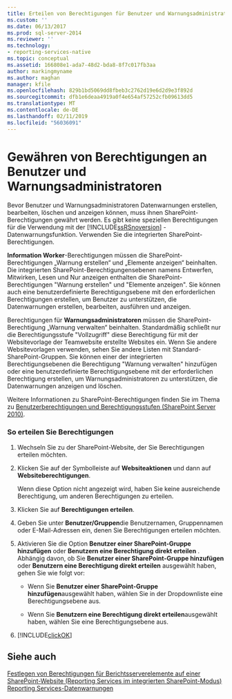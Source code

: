 ```yaml
---
title: Erteilen von Berechtigungen für Benutzer und Warnungsadministratoren | Microsoft-Dokumentation
ms.custom: ''
ms.date: 06/13/2017
ms.prod: sql-server-2014
ms.reviewer: ''
ms.technology:
- reporting-services-native
ms.topic: conceptual
ms.assetid: 166808e1-ada7-48d2-bda8-8f7c017fb3aa
author: markingmyname
ms.author: maghan
manager: kfile
ms.openlocfilehash: 829b1bd5069dd8fbeb3c2762d19e6d2d9e3f892d
ms.sourcegitcommit: dfb1e6deaa4919a0f4e654af57252cfb09613dd5
ms.translationtype: MT
ms.contentlocale: de-DE
ms.lasthandoff: 02/11/2019
ms.locfileid: "56036091"
---
```

# <a name="grant-permissions-to-users-and-alerting-administrators"></a>Gewähren von Berechtigungen an Benutzer und Warnungsadministratoren
  Bevor Benutzer und Warnungsadministratoren Datenwarnungen erstellen, bearbeiten, löschen und anzeigen können, muss ihnen SharePoint-Berechtigungen gewährt werden. Es gibt keine speziellen Berechtigungen für die Verwendung mit der [!INCLUDE[ssRSnoversion](../includes/ssrsnoversion-md.md)] -Datenwarnungsfunktion. Verwenden Sie die integrierten SharePoint-Berechtigungen.  
  
 **Information Worker**-Berechtigungen müssen die SharePoint-Berechtigungen „Warnung erstellen“ und „Elemente anzeigen“ beinhalten. Die integrierten SharePoint-Berechtigungensebenen namens Entwerfen, Mitwirken, Lesen und Nur anzeigen enthalten die SharePoint-Berechtigungen "Warnung erstellen" und "Elemente anzeigen". Sie können auch eine benutzerdefinierte Berechtigungsebene mit den erforderlichen Berechtigungen erstellen, um Benutzer zu unterstützen, die Datenwarnungen erstellen, bearbeiten, ausführen und anzeigen.  
  
 Berechtigungen für **Warnungsadministratoren** müssen die SharePoint-Berechtigung „Warnung verwalten“ beinhalten. Standardmäßig schließt nur die Berechtigungsstufe "Vollzugriff" diese Berechtigung für mit der Websitevorlage der Teamwebsite erstellte Websites ein. Wenn Sie andere Websitevorlagen verwenden, sehen Sie andere Listen mit Standard-SharePoint-Gruppen. Sie können einer der integrierten Berechtigungsebenen die Berechtigung "Warnung verwalten" hinzufügen oder eine benutzerdefinierte Berechtigungsebene mit der erforderlichen Berechtigung erstellen, um Warnungsadministratoren zu unterstützen, die Datenwarnungen anzeigen und löschen.  
  
 Weitere Informationen zu SharePoint-Berechtigungen finden Sie im Thema zu [Benutzerberechtigungen und Berechtigungsstufen (SharePoint Server 2010)](https://technet.microsoft.com/library/cc721640.aspx).  
  
### <a name="to-grant-permissions"></a>So erteilen Sie Berechtigungen  
  
1.  Wechseln Sie zu der SharePoint-Website, der Sie Berechtigungen erteilen möchten.  
  
2.  Klicken Sie auf der Symbolleiste auf **Websiteaktionen** und dann auf **Websiteberechtigungen**.  
  
     Wenn diese Option nicht angezeigt wird, haben Sie keine ausreichende Berechtigung, um anderen Berechtigungen zu erteilen.  
  
3.  Klicken Sie auf **Berechtigungen erteilen**.  
  
4.  Geben Sie unter **Benutzer/Gruppen**die Benutzernamen, Gruppennamen oder E-Mail-Adressen ein, denen Sie Berechtigungen erteilen möchten.  
  
5.  Aktivieren Sie die Option **Benutzer einer SharePoint-Gruppe hinzufügen** oder **Benutzern eine Berechtigung direkt erteilen** . Abhängig davon, ob Sie **Benutzer einer SharePoint-Gruppe hinzufügen** oder **Benutzern eine Berechtigung direkt erteilen** ausgewählt haben, gehen Sie wie folgt vor:  
  
    -   Wenn Sie **Benutzer einer SharePoint-Gruppe hinzufügen**ausgewählt haben, wählen Sie in der Dropdownliste eine Berechtigungsebene aus.  
  
    -   Wenn Sie **Benutzern eine Berechtigung direkt erteilen**ausgewählt haben, wählen Sie eine Berechtigungsebene aus.  
  
6.  [!INCLUDE[clickOK](../includes/clickok-md.md)]  
  
## <a name="see-also"></a>Siehe auch  
 [Festlegen von Berechtigungen für Berichtsserverelemente auf einer SharePoint-Website &#40;Reporting Services im integrierten SharePoint-Modus&#41;](security/set-permissions-for-report-server-items-on-a-sharepoint-site.md)   
 [Reporting Services-Datenwarnungen](../ssms/agent/alerts.md)  
  
  
